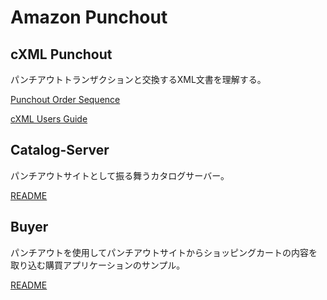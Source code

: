 # Amazon Punchout

## cXML Punchout

パンチアウトトランザクションと交換するXML文書を理解する。

[Punchout Order Sequence](docs/pdf/PunchoutOrderSequence.pdf)

[cXML Users Guide](docs/cXML/cXMLUsersGuide.pdf)

## Catalog-Server

パンチアウトサイトとして振る舞うカタログサーバー。

[README](docs/Catalog_Server_README.md)


## Buyer

パンチアウトを使用してパンチアウトサイトからショッピングカートの内容を取り込む購買アプリケーションのサンプル。

[README](docs/Buyer_README.md)

